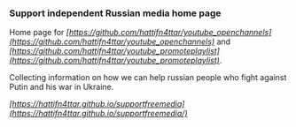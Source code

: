 ### Support independent Russian media home page 

Home page for *[https://github.com/hattifn4ttar/youtube_openchannels](https://github.com/hattifn4ttar/youtube_openchannels)* and *[https://github.com/hattifn4ttar/youtube_promoteplaylist](https://github.com/hattifn4ttar/youtube_promoteplaylist)*.

Collecting information on how we can help russian people who fight against Putin and his war in Ukraine.

*[https://hattifn4ttar.github.io/supportfreemedia](https://hattifn4ttar.github.io/supportfreemedia/)*
